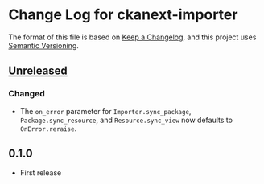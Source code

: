 # Change Log for ckanext-importer

The format of this file is based on [Keep a Changelog], and this
project uses [Semantic Versioning].

## [Unreleased]

### Changed

- The `on_error` parameter for `Importer.sync_package`, `Package.sync_resource`,
  and `Resource.sync_view` now defaults to `OnError.reraise`.

## 0.1.0

- First release


[Unreleased]: https://github.com/stadt-karlsruhe/ckanext-importer/compare/v0.1.0...master

[Keep a Changelog]: http://keepachangelog.com
[Semantic Versioning]: http://semver.org/

